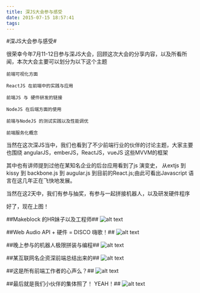 ```yaml
---
title: 深JS大会参与感受
date: 2015-07-15 18:57:41
tags:
---
```


#深JS大会参与感受#

很荣幸今年7月11-12日参与深JS大会，回顾这次大会的分享内容，以及所看所闻，本次大会主要可以划分为以下这个主题

``前端可视化方面``

``ReactJS 在前端中的实践与应用``

``前端JS 与 硬件研发的链接``

``NodeJS 在后端方面的使用``

``前端与NodeJS 的测试实践以及性能调优``

``前端服务化概念``

当然在这次深JS当中，我们也看到了不少前端行业的伙伴的讨论主题，大家主要也围绕
angularJS，emberJS，ReactJS，vueJS 这些MVVM的框架

其中也有讲师提到过他在某知名企业的后台应用看到了js 演变史， 从extjs 到 kissy 到 backbone.js 到 augular.js 到目前的React.js;由此可看出Javascript 语言在这几年正在飞快地发展。

当然在这2天中，我们有参与抽奖，有参与一起拼接机器人，以及研发硬件程序

好了，现在上图！

##Makeblock 的HR妹子以及工程师##
![alt text](http://7xawfk.com1.z0.glb.clouddn.com/shen1.png "妹子与工程师")

##Web Audio API + 硬件 = DISCO 嗨歌！##
![alt text](http://7xawfk.com1.z0.glb.clouddn.com/shen2.png "DISCO")

##晚上参与的机器人极限拼装与编程##
![alt text](http://7xawfk.com1.z0.glb.clouddn.com/shen3.png "有头猪！")

##某互联网名企资深前端总结出来的##
![alt text](http://7xawfk.com1.z0.glb.clouddn.com/shen4.png "干！")

##这是所有前端工作者的心声么？##
![alt text](http://7xawfk.com1.z0.glb.clouddn.com/shen5.png "Javascript是全宇宙最好语言！")

##最后就是我们小伙伴的集体照了！ YEAH！##
![alt text](http://7xawfk.com1.z0.glb.clouddn.com/shen6.png "大合照！")

